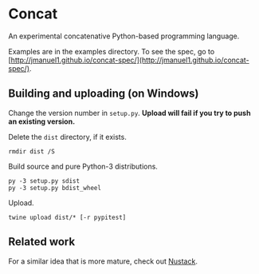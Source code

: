 Concat
======

An experimental concatenative Python-based programming language.

Examples are in the examples directory. To see the spec, go to
[http://jmanuel1.github.io/concat-spec/](http://jmanuel1.github.io/concat-spec/).


Building and uploading (on Windows)
---------------------

Change the version number in `setup.py`. **Upload will fail if you try to push
an existing version.**

Delete the `dist` directory, if it exists.

    rmdir dist /S

Build source and pure Python-3 distributions.

    py -3 setup.py sdist
    py -3 setup.py bdist_wheel

Upload.

    twine upload dist/* [-r pypitest]


Related work
------------

For a similar idea that is more mature, check out
[Nustack](https://github.com/BookOwl/nustack).
